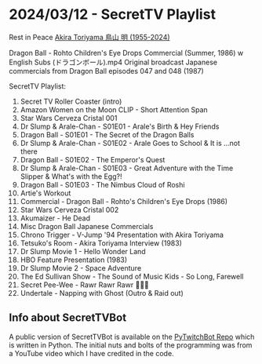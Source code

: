 # 2024/03/12 - SecretTV Playlist

Rest in Peace [Akira Toriyama 鳥山 明 (1955-2024)](https://en.wikipedia.org/wiki/Akira_Toriyama)

Dragon Ball - Rohto Children's Eye Drops Commercial (Summer, 1986) w English Subs (ドラゴンボール).mp4
Original broadcast Japanese commercials from Dragon Ball episodes 047 and 048 (1987)


SecretTV Playlist:
1. Secret TV Roller Coaster (intro)
2. Amazon Women on the Moon CLIP - Short Attention Span
3. Star Wars Cerveza Cristal 001
4. Dr Slump & Arale-Chan - S01E01 - Arale's Birth & Hey Friends
5. Dragon Ball - S01E01 - The Secret of the Dragon Balls
6. Dr Slump & Arale-Chan - S01E02 - Arale Goes to School & It is ...not there
7. Dragon Ball - S01E02 - The Emperor's Quest
8. Dr Slump & Arale-Chan - S01E03 - Great Adventure with the Time Slipper & What's with the Egg?!
9. Dragon Ball - S01E03 - The Nimbus Cloud of Roshi
10. Artie's Workout
11. Commercial - Dragon Ball - Rohto's Children's Eye Drops (1986)
12. Star Wars Cerveza Cristal 002
13. Akumaizer - He Dead
14. Misc Dragon Ball Japanese Commercials
15. Chrono Trigger - V-Jump '94 Presentation with Akira Toriyama
16. Tetsuko's Room - Akira Toriyama Interview (1983)
17. Dr Slump Movie 1 - Hello Wonder Land
18. HBO Feature Presentation (1983)
19. Dr Slump Movie 2 - Space Adventure
20. The Ed Sullivan Show - The Sound of Music Kids - So Long, Farewell
21. Secret Pee-Wee - Rawr Rawr Rawr 🐊🐊🐊
22. Undertale - Napping with Ghost (Outro & Raid out)


## Info about SecretTVBot

A public version of SecretTVBot is available on the [PyTwitchBot Repo](https://github.com/awbored/PyTwitchBot) which is written in Python.  The initial nuts and bolts of the programming was from a YouTube video which I have credited in the code.
